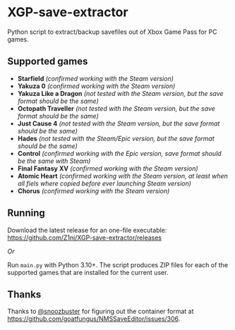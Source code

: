 # XGP-save-extractor
Python script to extract/backup savefiles out of Xbox Game Pass for PC games.

## Supported games
- **Starfield** *(confirmed working with the Steam version)*
- **Yakuza 0** *(confirmed working with the Steam version)*
- **Yakuza Like a Dragon** *(not tested with the Steam version, but the save format should be the same)*
- **Octopath Traveller** *(not tested with the Steam version, but the save format should be the same)*
- **Just Cause 4** *(not tested with the Steam version, but the save format should be the same)*
- **Hades** *(not tested with the Steam/Epic version, but the save format should be the same)*
- **Control** *(confirmed working with the Epic version, save format should be the same with Steam)*
- **Final Fantasy XV** *(confirmed working with the Steam version)*
- **Atomic Heart** *(confirmed working with the Steam version, at least when all fiels where copied before ever launching Steam version)*
- **Chorus** *(confirmed working with the Steam version)*

## Running
Download the latest release for an one-file executable: https://github.com/Z1ni/XGP-save-extractor/releases

*Or*

Run `main.py` with Python 3.10+. The script produces ZIP files for each of the supported games that are installed for the current user.

## Thanks
Thanks to [@snoozbuster](https://github.com/snoozbuster) for figuring out the container format at https://github.com/goatfungus/NMSSaveEditor/issues/306.
